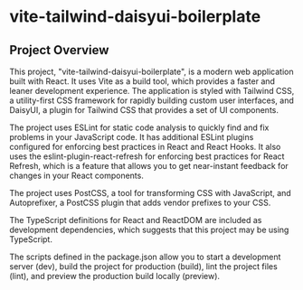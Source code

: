 # vite-tailwind-daisyui-boilerplate

## Project Overview

This project, "vite-tailwind-daisyui-boilerplate", is a modern web application built with React. It uses Vite as a build tool, which provides a faster and leaner development experience. The application is styled with Tailwind CSS, a utility-first CSS framework for rapidly building custom user interfaces, and DaisyUI, a plugin for Tailwind CSS that provides a set of UI components.

The project uses ESLint for static code analysis to quickly find and fix problems in your JavaScript code. It has additional ESLint plugins configured for enforcing best practices in React and React Hooks. It also uses the eslint-plugin-react-refresh for enforcing best practices for React Refresh, which is a feature that allows you to get near-instant feedback for changes in your React components.

The project uses PostCSS, a tool for transforming CSS with JavaScript, and Autoprefixer, a PostCSS plugin that adds vendor prefixes to your CSS.

The TypeScript definitions for React and ReactDOM are included as development dependencies, which suggests that this project may be using TypeScript.

The scripts defined in the package.json allow you to start a development server (dev), build the project for production (build), lint the project files (lint), and preview the production build locally (preview).
